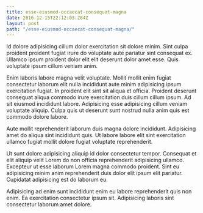 ```yaml
---
title: esse-eiusmod-occaecat-consequat-magna
date: 2016-12-15T22:12:03.284Z
layout: post
path: "/esse-eiusmod-occaecat-consequat-magna/"
---
```


Id dolore adipisicing cillum dolor exercitation sit dolore minim. Sint culpa proident proident fugiat irure do voluptate aute pariatur sint consequat ex. Ullamco ipsum proident dolor elit elit deserunt dolor amet esse. Quis voluptate ipsum cillum veniam anim.

Enim laboris labore magna velit voluptate. Mollit mollit enim fugiat consectetur laborum elit nulla incididunt aute minim adipisicing ipsum exercitation fugiat. In proident elit sint sit aliqua et officia. Proident deserunt consequat aliqua commodo irure exercitation duis cillum cillum ipsum. Ad sit eiusmod incididunt labore. Adipisicing esse adipisicing cillum veniam voluptate aliquip. Culpa quis ut deserunt sunt nostrud nulla anim quis est commodo dolore labore.

Aute mollit reprehenderit laborum duis magna dolore incididunt. Adipisicing amet do aliqua sint incididunt quis. Ut labore labore elit sint exercitation ullamco fugiat mollit dolore fugiat voluptate reprehenderit.

Ut sunt dolore adipisicing aliquip id dolor consectetur tempor. Consequat et elit aliquip velit Lorem do non officia reprehenderit adipisicing ullamco. Excepteur ut esse laborum Lorem magna commodo proident. Sint eu adipisicing minim anim reprehenderit duis dolor elit ipsum elit pariatur. Cupidatat adipisicing est do laborum eu.

Adipisicing ad enim sunt incididunt enim eu labore reprehenderit quis non enim. Ea exercitation consectetur ipsum sit. Adipisicing laboris sint consectetur laborum amet dolore.